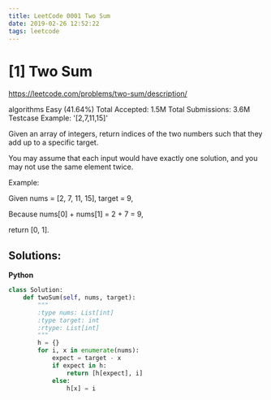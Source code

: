 ```yaml
---
title: LeetCode 0001 Two Sum
date: 2019-02-26 12:52:22
tags: leetcode
---
```

# [1] Two Sum

https://leetcode.com/problems/two-sum/description/

algorithms
Easy (41.64%)
Total Accepted:    1.5M
Total Submissions: 3.6M
Testcase Example:  '[2,7,11,15]'

Given an array of integers, return indices of the two numbers such that they
add up to a specific target.

You may assume that each input would have exactly one solution, and you may
not use the same element twice.

Example:

Given nums = [2, 7, 11, 15], target = 9,

Because nums[0] + nums[1] = 2 + 7 = 9,

return [0, 1].

## Solutions:
**Python**
```python
class Solution:
    def twoSum(self, nums, target):
        """
        :type nums: List[int]
        :type target: int
        :rtype: List[int]
        """
        h = {}
        for i, x in enumerate(nums):
            expect = target - x
            if expect in h:
                return [h[expect], i]
            else:
                h[x] = i
```

